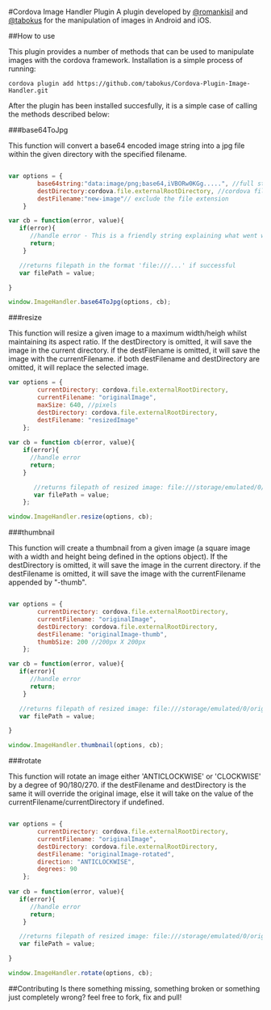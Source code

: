 #Cordova Image Handler Plugin
A plugin  developed by [@romankisil](https://github.com/romankisil) and [@tabokus](https://github.com/tabokus) for the manipulation of images in Android and iOS.

##How to use

This plugin provides a number of methods that can be used to manipulate images with the cordova framework. Installation is a simple process of running:

`cordova plugin add https://github.com/tabokus/Cordova-Plugin-Image-Handler.git`

After the plugin has been installed succesfully, it is a simple case of calling the methods described below:

###base64ToJpg

This function will convert a base64 encoded image string into a jpg file within the given directory with the specified filename.

```javascript

var options = {
	   	base64string:"data:image/png;base64,iVBORw0KGg.....", //full string excluded
		destDirectory:cordova.file.externalRootDirectory, //cordova file plugin can be used
		destFilename:"new-image"// exclude the file extension
	}

var cb = function(error, value){
   if(error){
      //handle error - This is a friendly string explaining what went wrong
      return;
    }

   //returns filepath in the format 'file:///...' if successful
   var filePath = value;

}

window.ImageHandler.base64ToJpg(options, cb);
```

###resize

This function will resize a given image to a maximum width/heigh whilst maintaining its aspect ratio. If the destDirectory is omitted, it will save the image in the current directory. if the destFilename is omitted, it will save the image with the currentFilename. if both destFilename and destDirectory are omitted, it will replace the selected image.

```javascript
var options = {
		currentDirectory: cordova.file.externalRootDirectory,
		currentFilename: "originalImage",
		maxSize: 640, //pixels
		destDirectory: cordova.file.externalRootDirectory,
		destFilename: "resizedImage"
	};
	
var cb = function cb(error, value){
	if(error){
	  //handle error
	  return;
	}

       //returns filepath of resized image: file:///storage/emulated/0/resizedImage.jpg (android)
       var filePath = value;
    };

window.ImageHandler.resize(options, cb);
```

###thumbnail

This function will create a thumbnail from a given image (a square image with a width and height being defined in the options object). If the destDirectory is omitted, it will save the image in the current directory. if the destFilename is omitted, it will save the image with the currentFilename appended by "-thumb".

```javascript

var options = {
		currentDirectory: cordova.file.externalRootDirectory,
		currentFilename: "originalImage",
		destDirectory: cordova.file.externalRootDirectory,
		destFilename: "originalImage-thumb",
		thumbSize: 200 //200px X 200px
	};

var cb = function(error, value){
   if(error){
      //handle error
      return;
    }

   //returns filepath of resized image: file:///storage/emulated/0/originalImage-thumb.jpg (android)
   var filePath = value;

}

window.ImageHandler.thumbnail(options, cb);
```

###rotate

This function will rotate an image either 'ANTICLOCKWISE' or 'CLOCKWISE' by a degree of 90/180/270. if the destFilename and destDirectory is the same it will override the original image, else it will take on the value of the currentFilename/currentDirectory if undefined.

```javascript

var options = {
		currentDirectory: cordova.file.externalRootDirectory,
		currentFilename: "originalImage",
		destDirectory: cordova.file.externalRootDirectory,
		destFilename: "originalImage-rotated",
		direction: "ANTICLOCKWISE",
		degrees: 90
	};
	
var cb = function(error, value){
   if(error){
      //handle error
      return;
    }

   //returns filepath of resized image: file:///storage/emulated/0/originalImage-rotated.jpg (android)
   var filePath = value;

}

window.ImageHandler.rotate(options, cb);
```
##Contributing
Is there something missing, something broken or something just completely wrong? feel free to fork, fix and pull! 
